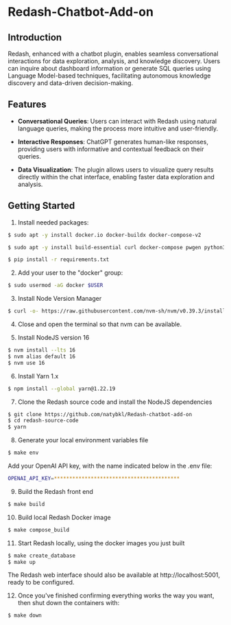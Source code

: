 # Redash-Chatbot-Add-on

## Introduction
Redash, enhanced with a chatbot plugin, enables seamless conversational interactions for data exploration, analysis, and knowledge discovery. Users can inquire about dashboard information or generate SQL queries using Language Model-based techniques, facilitating autonomous knowledge discovery and data-driven decision-making. 

## Features

- **Conversational Queries**: Users can interact with Redash using natural language queries, making the process more intuitive and user-friendly.

- **Interactive Responses**: ChatGPT generates human-like responses, providing users with informative and contextual feedback on their queries.

- **Data Visualization**: The plugin allows users to visualize query results directly within the chat interface, enabling faster data exploration and analysis.

## Getting Started

1. Install needed packages:

```bash
$ sudo apt -y install docker.io docker-buildx docker-compose-v2

$ sudo apt -y install build-essential curl docker-compose pwgen python3-venv xvfb

$ pip install -r requirements.txt
````

2. Add your user to the "docker" group:

```bash
$ sudo usermod -aG docker $USER
````
3. Install Node Version Manager

````bash
$ curl -o- https://raw.githubusercontent.com/nvm-sh/nvm/v0.39.3/install.sh | bash
````
4. Close and open the terminal so that nvm can be available.

5. Install NodeJS version 16
``````bash
$ nvm install --lts 16
$ nvm alias default 16
$ nvm use 16
``````
6. Install Yarn 1.x
``````bash
$ npm install --global yarn@1.22.19
``````

7. Clone the Redash source code and install the NodeJS dependencies
``````bash
$ git clone https://github.com/natybkl/Redash-chatbot-add-on
$ cd redash-source-code
$ yarn
``````

8. Generate your local environment variables file
``````bash
$ make env
``````
Add your OpenAI API key, with the name indicated below in the .env file:

``````bash
OPENAI_API_KEY=*****************************************
``````
9. Build the Redash front end
``````bash
$ make build
``````

10. Build local Redash Docker image
``````bash
$ make compose_build
``````

11. Start Redash locally, using the docker images you just built
``````bash
$ make create_database
$ make up
``````
The Redash web interface should also be available at http://localhost:5001, ready to be configured.

12. Once you've finished confirming everything works the way you want, then shut down the containers with:

``````bash
$ make down
``````